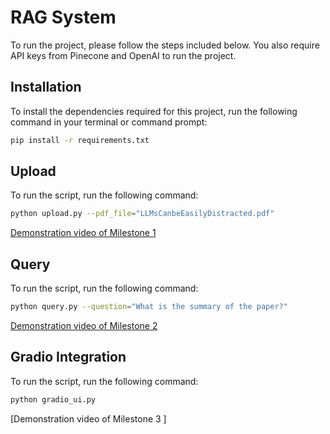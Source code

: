 # RAG System

To run the project, please follow the steps included below. You also require API keys from Pinecone and OpenAI to run the project.

## Installation

To install the dependencies required for this project, run the following command in your terminal or command prompt:

```bash
pip install -r requirements.txt

```

## Upload

To run the script, run the following command:

```bash
python upload.py --pdf_file="LLMsCanbeEasilyDistracted.pdf"

```
 [Demonstration video of Milestone 1 ](https://iastate.box.com/s/39f4ai2bkplpok6gqmsc26ng0of5do65)

 ## Query

To run the script, run the following command:

```bash
python query.py --question="What is the summary of the paper?"

```
 [Demonstration video of Milestone 2 ](https://iastate.box.com/s/m9wl1eg2qltu5j16ijjwvmwy2odibcze)

 ## Gradio Integration

To run the script, run the following command:

```bash
python gradio_ui.py

```
 [Demonstration video of Milestone 3 ]
 
